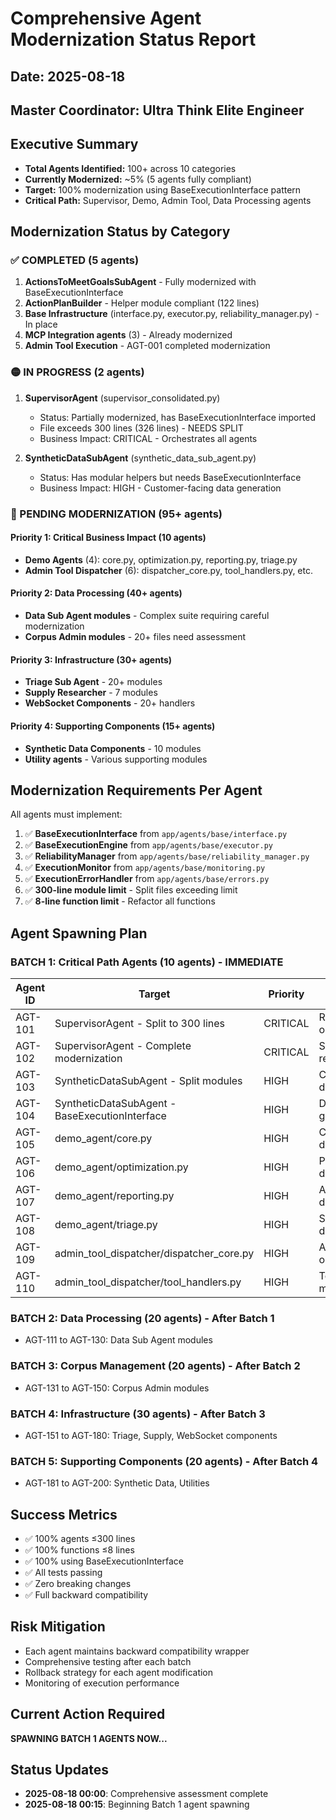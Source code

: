 # Comprehensive Agent Modernization Status Report
## Date: 2025-08-18
## Master Coordinator: Ultra Think Elite Engineer

## Executive Summary
- **Total Agents Identified:** 100+ across 10 categories
- **Currently Modernized:** ~5% (5 agents fully compliant)
- **Target:** 100% modernization using BaseExecutionInterface pattern
- **Critical Path:** Supervisor, Demo, Admin Tool, Data Processing agents

## Modernization Status by Category

### ✅ COMPLETED (5 agents)
1. **ActionsToMeetGoalsSubAgent** - Fully modernized with BaseExecutionInterface
2. **ActionPlanBuilder** - Helper module compliant (122 lines)
3. **Base Infrastructure** (interface.py, executor.py, reliability_manager.py) - In place
4. **MCP Integration agents** (3) - Already modernized
5. **Admin Tool Execution** - AGT-001 completed modernization

### 🟡 IN PROGRESS (2 agents)
1. **SupervisorAgent** (supervisor_consolidated.py)
   - Status: Partially modernized, has BaseExecutionInterface imported
   - File exceeds 300 lines (326 lines) - NEEDS SPLIT
   - Business Impact: CRITICAL - Orchestrates all agents

2. **SyntheticDataSubAgent** (synthetic_data_sub_agent.py)
   - Status: Has modular helpers but needs BaseExecutionInterface
   - Business Impact: HIGH - Customer-facing data generation

### 🔴 PENDING MODERNIZATION (95+ agents)

#### Priority 1: Critical Business Impact (10 agents)
- **Demo Agents** (4): core.py, optimization.py, reporting.py, triage.py
- **Admin Tool Dispatcher** (6): dispatcher_core.py, tool_handlers.py, etc.

#### Priority 2: Data Processing (40+ agents)
- **Data Sub Agent modules** - Complex suite requiring careful modernization
- **Corpus Admin modules** - 20+ files need assessment

#### Priority 3: Infrastructure (30+ agents)  
- **Triage Sub Agent** - 20+ modules
- **Supply Researcher** - 7 modules
- **WebSocket Components** - 20+ handlers

#### Priority 4: Supporting Components (15+ agents)
- **Synthetic Data Components** - 10 modules
- **Utility agents** - Various supporting modules

## Modernization Requirements Per Agent
All agents must implement:
1. ✅ **BaseExecutionInterface** from `app/agents/base/interface.py`
2. ✅ **BaseExecutionEngine** from `app/agents/base/executor.py`  
3. ✅ **ReliabilityManager** from `app/agents/base/reliability_manager.py`
4. ✅ **ExecutionMonitor** from `app/agents/base/monitoring.py`
5. ✅ **ExecutionErrorHandler** from `app/agents/base/errors.py`
6. ✅ **300-line module limit** - Split files exceeding limit
7. ✅ **8-line function limit** - Refactor all functions

## Agent Spawning Plan

### BATCH 1: Critical Path Agents (10 agents) - IMMEDIATE
| Agent ID | Target | Priority | Business Impact |
|----------|---------|----------|-----------------|
| AGT-101 | SupervisorAgent - Split to 300 lines | CRITICAL | Revenue orchestration |
| AGT-102 | SupervisorAgent - Complete modernization | CRITICAL | System reliability |
| AGT-103 | SyntheticDataSubAgent - Split modules | HIGH | Customer demos |
| AGT-104 | SyntheticDataSubAgent - BaseExecutionInterface | HIGH | Data generation |
| AGT-105 | demo_agent/core.py | HIGH | Customer demos |
| AGT-106 | demo_agent/optimization.py | HIGH | Performance demos |
| AGT-107 | demo_agent/reporting.py | HIGH | Analytics demos |
| AGT-108 | demo_agent/triage.py | HIGH | Support demos |
| AGT-109 | admin_tool_dispatcher/dispatcher_core.py | HIGH | Admin operations |
| AGT-110 | admin_tool_dispatcher/tool_handlers.py | HIGH | Tool management |

### BATCH 2: Data Processing (20 agents) - After Batch 1
- AGT-111 to AGT-130: Data Sub Agent modules

### BATCH 3: Corpus Management (20 agents) - After Batch 2
- AGT-131 to AGT-150: Corpus Admin modules

### BATCH 4: Infrastructure (30 agents) - After Batch 3
- AGT-151 to AGT-180: Triage, Supply, WebSocket components

### BATCH 5: Supporting Components (20 agents) - After Batch 4
- AGT-181 to AGT-200: Synthetic Data, Utilities

## Success Metrics
- ✅ 100% agents ≤300 lines
- ✅ 100% functions ≤8 lines
- ✅ 100% using BaseExecutionInterface
- ✅ All tests passing
- ✅ Zero breaking changes
- ✅ Full backward compatibility

## Risk Mitigation
- Each agent maintains backward compatibility wrapper
- Comprehensive testing after each batch
- Rollback strategy for each agent modification
- Monitoring of execution performance

## Current Action Required
**SPAWNING BATCH 1 AGENTS NOW...**

## Status Updates
- **2025-08-18 00:00**: Comprehensive assessment complete
- **2025-08-18 00:15**: Beginning Batch 1 agent spawning